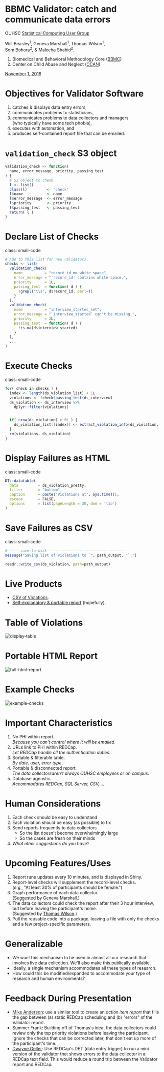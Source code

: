 <style type="text/css">
.small-code pre code {
   font-size: 1.1em;
}
</style>



BBMC Validator: catch and communicate data errors
========================================================

OUHSC [Statistical Computing User Group](https://github.com/OuhscBbmc/StatisticalComputing)

Will Beasley<sup>1</sup>, Geneva Marshall<sup>1</sup>, Thomas Wilson<sup>1</sup>,<br/>Som Bohora<sup>2</sup>, & Maleeha Shahid<sup>2</sup>.


1. Biomedical and Behavioral Methodology Core ([BBMC](http://ouhsc.edu/BBMC/))
1. Center on Child Abuse and Neglect ([CCAN](https://www.oumedicine.com/department-of-pediatrics/department-sections/devbehav/center-on-child-abuse-and-neglect))

[November 1, 2016](https://github.com/OuhscBbmc/StatisticalComputing/tree/master/2016-presentations/11-november)



Objectives for Validator Software
========================================================

1. catches & displays data entry errors,
1. communicates problems to statisticians,
1. communicates problems to data collectors and managers<br/>(who typically have some tech phobia),
1. executes with automation, and
1. produces self-contained report file that can be emailed. 



`validation_check` S3 object
========================================================

```r
validation_check <- function( 
  name, error_message, priority, passing_test 
) {
  # S3 object to check
  l <- list()
  class(l)         <- "check"
  l$name           <- name
  l$error_message  <- error_message
  l$priority       <- priority
  l$passing_test   <- passing_test
  return( l )
}
```


Declare List of Checks
========================================================
class: small-code

```r
# Add to this list for new validators.
checks <- list(
  validation_check(
    name          = "record_id_no_white_space",
    error_message = "'record_id' contains white space.",
    priority      = 1L,
    passing_test  = function( d ) {
      !grepl("\\s", d$record_id, perl=T)
    }
  ),
  validation_check(
    name          = "interview_started_set",
    error_message = "`interview_started` can't be missing.",
    priority      = 2L,
    passing_test  = function( d ) {
      !is.na(d$interview_started)
    }
  ),
  ...
)
```

Execute Checks
========================================================
class: small-code

```r
for( check in checks ) {
  index <- length(ds_violation_list) + 1L
  violations <- !check$passing_test(ds_interview)
  ds_violation <- ds_interview %>%
    dplyr::filter(violations)


  if( nrow(ds_violation) > 0L ) {
    ds_violation_list[[index]] <- extract_violation_info(ds_violation, check)
  }
  rm(violations, ds_violation)
}
```

Display Failures as HTML
========================================================
class: small-code

```r
DT::datatable(
  data         = ds_violation_pretty,
  filter       = "bottom",
  caption      = paste("Violations at", Sys.time()),
  escape       = FALSE,
  options      = list(pageLength = 30, dom = 'tip')
)
```

Save Failures as CSV
========================================================
class: small-code

```r
# ---- save-to-disk ----------------------------------
message("Saving list of violations to `", path_output, "`.")

readr::write_csv(ds_violation, path=path_output)
```

Live Products
========================================================

* [CSV of Violations](https://github.com/OuhscBbmc/StatisticalComputing/blob/master/2016-presentations/11-november/survey-violation.csv).
* [Self-explanatory & portable report](https://rawgit.com/OuhscBbmc/StatisticalComputing/master/2016-presentations/11-november/survey-validation.html) (hopefully).

Table of Violations
========================================================
![display-table](images/display-table.png)

Portable HTML Report
========================================================
![full-html-report](images/full-html-report.png)


Example Checks
========================================================
![example-checks](example-checks.R)



Important Characteristics
========================================================
 
1. No PHI within report.<br/>*Because you can't control where it will be emailed*.
1. URLs link to PHI within REDCap.<br/>*Let REDCap handle all the authentication duties*.
1. Sortable & filterable table.<br/>*By date, user, error type*.
1. Portable & disconnected report.<br/>*The data collectorsaren't always OUHSC employees or on campus.*
1. Database agnostic.<br/>*Accommodates REDCap, SQL Server, CSV, ...*


Human Considerations
========================================================
1. Each check should be easy to understand
1. Each violation should be easy (as possible) to fix
1. Send reports frequently to data collectors
    * So the list doesn't become overwhelmingly large
    * So the cases are fresh on their minds
1. *What other suggestions do you have?*


Upcoming Features/Uses
========================================================
1. Report runs updates every 10 minutes, and is displayed in Shiny.
1. Report-level checks will supplement the record-level checks.<br/>(*e.g.*, "At least 30% of participants should be female.")
1. Graph performance of each data collector.<br/>(Suggested by [Geneva Marshall](http://ouhsc.edu/bbmc/team/).)
1. The data collectors could check the report after their 3 hour interview, but before leaving the participant's home.<br/>(Suggested by [Thomas Wilson](http://ouhsc.edu/bbmc/team/).)
1. Pull the reusable code into a package, leaving a file with only the checks and a few project-specific parameters.

Generalizable
========================================================
* We want this mechanism to be used in almost all our research that involves live data collection.  We'll also make this publically available.
* Ideally, a single mechanism accommodates all these types of research.
* How could this be modified/expanded to accommodate your type of research and human environments?

Feedback During Presentation
========================================================
* [Mike Anderson](http://coph.ouhsc.edu/departments/bse/faculty/anderson.aspx): use a similar tool to create an *action item report* that fills the gap between (a) static REDCap scheduling and (b) "errors" of the Validator report.
* Summer Frank: Building off of Thomas's idea, the data collectors could review only the top priority violations before leaving the participant.  Ignore the checks that can be corrected later, that don't eat up more of the participant's time.
* [Dwayne Geller](https://github.com/dgeller-OUHSC): Use REDCap's DET (data entry trigger) to run a mini version of the validator that shows errors to the data collector in a REDCap text field.  This would reduce a round trip between the Validator report and REDCap.
